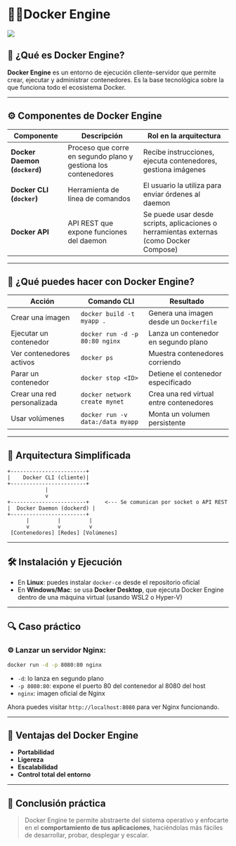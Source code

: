 
# 🐳🛵Docker Engine
![](https://i.gifer.com/3Myg.gif)
## 🧠 ¿Qué es Docker Engine?


**Docker Engine** es un entorno de ejecución cliente-servidor que permite crear, ejecutar y administrar contenedores. Es la base tecnológica sobre la que funciona todo el ecosistema Docker.

---

## ⚙️ Componentes de Docker Engine

| Componente | Descripción | Rol en la arquitectura |
|------------|-------------|------------------------|
| **Docker Daemon (`dockerd`)** | Proceso que corre en segundo plano y gestiona los contenedores | Recibe instrucciones, ejecuta contenedores, gestiona imágenes |
| **Docker CLI (`docker`)** | Herramienta de línea de comandos | El usuario la utiliza para enviar órdenes al daemon |
| **Docker API** | API REST que expone funciones del daemon | Se puede usar desde scripts, aplicaciones o herramientas externas (como Docker Compose) |

---

## 🧪 ¿Qué puedes hacer con Docker Engine?

| Acción                        | Comando CLI                           | Resultado                                              |
|------------------------------|----------------------------------------|--------------------------------------------------------|
| Crear una imagen             | `docker build -t myapp .`             | Genera una imagen desde un `Dockerfile`               |
| Ejecutar un contenedor       | `docker run -d -p 80:80 nginx`        | Lanza un contenedor en segundo plano                  |
| Ver contenedores activos     | `docker ps`                           | Muestra contenedores corriendo                        |
| Parar un contenedor          | `docker stop <ID>`                    | Detiene el contenedor especificado                    |
| Crear una red personalizada  | `docker network create mynet`         | Crea una red virtual entre contenedores               |
| Usar volúmenes               | `docker run -v data:/data myapp`      | Monta un volumen persistente                          |

---

## 🧱 Arquitectura Simplificada

```
+------------------------+
|    Docker CLI (cliente)|
+------------------------+
            |
            v
+------------------------+     <--- Se comunican por socket o API REST
|  Docker Daemon (dockerd) |
+------------------------+
      |         |         |
      v         v         v
 [Contenedores] [Redes] [Volúmenes]
```

---

## 🛠️ Instalación y Ejecución

- En **Linux**: puedes instalar `docker-ce` desde el repositorio oficial
- En **Windows/Mac**: se usa **Docker Desktop**, que ejecuta Docker Engine dentro de una máquina virtual (usando WSL2 o Hyper-V)

---

## 🔍 Caso práctico

### ⚙️ Lanzar un servidor Nginx:

```bash
docker run -d -p 8080:80 nginx
```

- `-d`: lo lanza en segundo plano
- `-p 8080:80`: expone el puerto 80 del contenedor al 8080 del host
- `nginx`: imagen oficial de Nginx

Ahora puedes visitar `http://localhost:8080` para ver Nginx funcionando.

---

## 📌 Ventajas del Docker Engine

- **Portabilidad**
- **Ligereza**
- **Escalabilidad**
- **Control total del entorno**

---

## 🧠 Conclusión práctica

> Docker Engine te permite abstraerte del sistema operativo y enfocarte en el **comportamiento de tus aplicaciones**, haciéndolas más fáciles de desarrollar, probar, desplegar y escalar.

